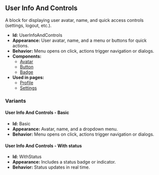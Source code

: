 ## User Info And Controls
A block for displaying user avatar, name, and quick access controls (settings, logout, etc.).
- **Id:** UserInfoAndControls
- **Appearance:** User avatar, name, and a menu or buttons for quick actions.
- **Behavior:** Menu opens on click, actions trigger navigation or dialogs.
- **Components:**
  - [Avatar](../components/Avatar.md)
  - [Button](../components/Button.md)
  - [Badge](../components/Badge.md)
- **Used in pages:**
  - [Profile](../pages/Profile.md)
  - [Settings](../pages/Settings.md)
### Variants
#### User Info And Controls - **Basic**
- **Id:** Basic
- **Appearance:** Avatar, name, and a dropdown menu.
- **Behavior:** Menu opens on click, actions trigger navigation or dialogs.
#### User Info And Controls - **With status**
- **Id:** WithStatus
- **Appearance:** Includes a status badge or indicator.
- **Behavior:** Status updates in real time.
